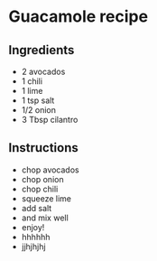# Guacamole recipe


## Ingredients

- 2 avocados
- 1 chili
- 1 lime
- 1 tsp salt
- 1/2 onion
- 3 Tbsp cilantro


## Instructions

- chop avocados
- chop onion
- chop chili
- squeeze lime
- add salt
- and mix well
- enjoy!
- hhhhhh
- jjhjhjhj